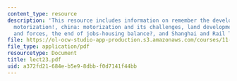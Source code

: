 ```yaml
---
content_type: resource
description: 'This resource includes information on remember the developing world,
  motorization!, china: motorization and its challenges, land development: patterns
  and forces, the end of jobs-housing balance?, and Shanghai and Rail Transit.'
file: https://ol-ocw-studio-app-production.s3.amazonaws.com/courses/11-953-comparative-land-use-and-transportation-planning-spring-2006/a372fd21684eb5e98dbbf0d7141f44bb_lect23.pdf
file_type: application/pdf
resourcetype: Document
title: lect23.pdf
uid: a372fd21-684e-b5e9-8dbb-f0d7141f44bb
---
```

